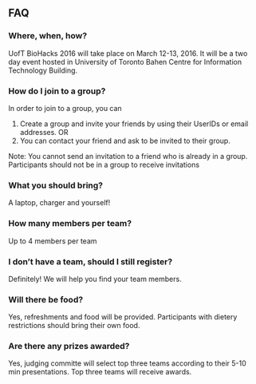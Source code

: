 ## FAQ

### Where, when, how?

UofT BioHacks 2016 will take place on March 12-­13, 2016. It will be a two day
event hosted in University of Toronto Bahen Centre for Information Technology
Building.

### How do I join to a group?

In order to join to a group, you can
1) Create a group and invite your friends by using their UserIDs or email addresses.
OR
2) You can contact your friend and ask to be invited to their group.

Note: You cannot send an invitation to a friend who is already in a group. Participants should not be in a group to receive invitations

### What you should bring?

A laptop, charger and yourself!

### How many members per team?

Up to 4 members per team

### I don’t have a team, should I still register?

Definitely! We will help you find your team members.

### Will there be food?

Yes, refreshments and food will be provided. Participants with dietery restrictions should bring their own food.

### Are there any prizes awarded?

Yes, judging committe will select top three teams according to their 5-10 min presentations. Top three teams will receive awards.
